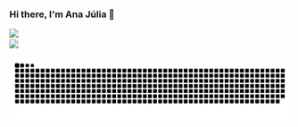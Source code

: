 ### Hi there, I'm Ana Júlia 👋

<div>
  <a href="https://github.com/anajur">
  <img height="180em" src="https://github-readme-stats.vercel.app/api/top-langs/?username=anajur&layout=compact&langs_count=16&theme=dracula"/>
</div>
<div>
  <a href="https://www.linkedin.com/in/ana-j%C3%BAlia-da-rosa-14949517b/" target="_blank"><img src="https://img.shields.io/badge/-LinkedIn-%230077B5?style=for-the-badge&logo=linkedin&logoColor=white" target="_blank"></a> 
</div>

<!--
**anajur/anajur** is a ✨ _special_ ✨ repository because its `README.md` (this file) appears on your GitHub profile.

Here are some ideas to get you started:

- 🔭 I’m currently working on ...
- 🌱 I’m currently learning ...
- 👯 I’m looking to collaborate on ...
- 🤔 I’m looking for help with ...
- 💬 Ask me about ...
- 📫 How to reach me: ...
- 😄 Pronouns: ...
- ⚡ Fun fact: ...
-->

  ![Snake animation](https://github.com/anajur/anajur/blob/output/github-contribution-grid-snake.svg)
 


